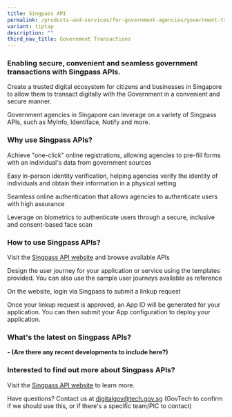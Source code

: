 ```yaml
---
title: Singpass API
permalink: /products-and-services/for-government-agencies/government-transactions/singpass-api/
variant: tiptap
description: ""
third_nav_title: Government Transactions
---
```

<h3>Enabling secure, convenient and seamless government transactions with Singpass APIs.</h3>
<p>Create a trusted digital ecosystem for citizens and businesses in Singapore
to allow them to transact digitally with the Government in a convenient
and secure manner.</p>
<p>Government agencies in Singapore can leverage on a variety of Singpass
APIs, such as MyInfo, Identiface, Notify and more.</p>
<h3>Why use Singpass APIs?</h3>
<p>Achieve "one-click" online registrations, allowing agencies to pre-fill
forms with an individual's data from government sources</p>
<p>Easy in-person identity verification, helping agencies verify the identity
of individuals and obtain their information in a physical setting</p>
<p>Seamless online authentication that allows agencies to authenticate users
with high assurance</p>
<p>Leverage on biometrics to authenticate users through a secure, inclusive
and consent-based face scan</p>
<h3>How to use Singpass APIs?</h3>
<p>Visit the <a href="https://api.singpass.gov.sg/" rel="noopener noreferrer nofollow" target="_blank">Singpass API website</a> and
browse available APIs</p>
<p>Design the user journey for your application or service using the templates
provided. You can also use the sample user journeys available as reference</p>
<p>On the website, login via Singpass to submit a linkup request</p>
<p>Once your linkup request is approved, an App ID will be generated for
your application. You can then submit your App configuration to deploy
your application.</p>
<h3>What's the latest on Singpass APIs?</h3>
<p><strong>- (Are there any recent developments to include here?)</strong>
</p>
<h3>Interested to find out more about Singpass APIs?</h3>
<p>Visit the <a href="https://api.singpass.gov.sg/" rel="noopener noreferrer nofollow" target="_blank">Singpass API website</a> to
learn more.</p>
<p>Have questions? Contact us at <a href="mailto:digitalgov@tech.gov.sg" rel="noopener noreferrer nofollow" target="_blank">digitalgov@tech.gov.sg</a> (GovTech
to confirm if we should use this, or if there's a specific team/PIC to
contact)</p>